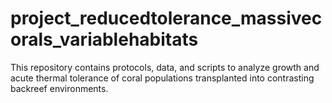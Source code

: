 # project_reducedtolerance_massivecorals_variablehabitats
This repository contains protocols, data, and scripts to analyze growth and acute thermal tolerance of coral populations transplanted into contrasting backreef environments.
